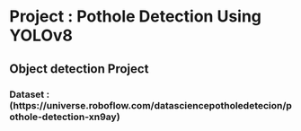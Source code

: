 <!DOCTYPE html>
<html>

<head>

</head>

<body>
    <h1>Project : Pothole Detection Using YOLOv8</h1>
    <h2>Object detection Project</h2>
    <h3>Dataset : (https://universe.roboflow.com/datasciencepotholedetecion/pothole-detection-xn9ay)</h3>




</body>

</html>
